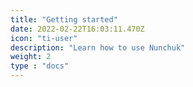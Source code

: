 ```yaml
---
title: "Getting started"
date: 2022-02-22T16:03:11.470Z
icon: "ti-user"
description: "Learn how to use Nunchuk"
weight: 2
type : "docs"
---
```

